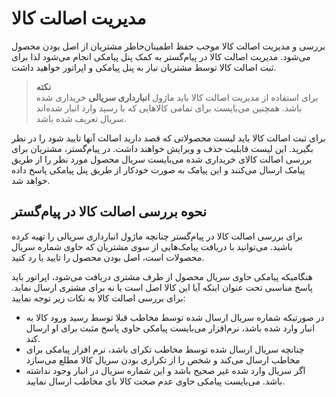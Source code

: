 # مدیریت اصالت کالا
بررسی و مدیریت اصالت کالا موجب حفظ اطمینان‌خاطر مشتریان از اصل  بودن محصول‌ می‌شود. مدیریت اصالت کالا در پیام‌گستر به کمک پنل پیامکی انجام می‌شود لذا 
برای ثبت اصالت کالا توسط مشتریان نیاز به پنل پیامکی و اپراتور خواهید داشت.

 >**نکته**<br>
برای استفاده از مدیریت اصالت کالا باید ماژول **انبارداری سریالی** خریداری شده باشد. همچنین می‌بایست برای تمامی کالاهایی که با رسید وارد انبار شده‌اند سریال تعریف شده باشد.

برای ثبت اصالت کالا باید لیست محصولاتی که قصد دارید اصالت آنها تایید شود را در نظر بگیرید. این لیست قابلیت حذف و ویرایش خواهند داشت.
در پیام‌گستر، مشتریان برای بررسی اصالت کالای خریداری شده می‌بایست سریال محصول مورد نظر را از طریق پیامک ارسال می‌کنند و این پیامک به صورت خودکار از طریق پنل پیامکی پاسخ داده خواهد شد. 

## نحوه بررسی اصالت کالا در پیام‌گستر
 برای بررسی اصالت کالا در پیام‌گستر چنانچه ماژول انبارداری سریالی را تهیه‌ کرده باشید. می‌توانید با دریافت پیامک‌هایی از سوی مشتریان که حاوی شماره سریال محصولات است، اصل بودن محصول را تایید یا رد کنید.

هنگامیکه پیامکی حاوی سریال محصول از طرف مشتری دریافت می‌شود، اپراتور باید پاسخ مناسبی تحت عنوان اینکه آیا این کالا اصل است یا نه برای مشتری ارسال نماید.
برای بررسی اصالت کالا به نکات زیر توجه نمایید:
- در صورتیکه شماره سریال ارسال شده توسط مخاطب قبلا توسط رسید ورود کالا به انبار وارد شده باشد، نرم‌افزار می‌بایست پیامکی حاوی پاسخ مثبت برای او ارسال کند. 
- چنانچه سریال ارسال شده توسط مخاطب تکرای باشد، نرم افزار پیامکی برای مخاطب ارسال می‌کند و شخص را از تکراری بودن سریال کالا مطلع می‌سازد
- اگر سریال وارد شده غیر صحیح باشد و این شماره سریال در انبار وجود نداشته باشد. می‌بایست پیامکی حاوی عدم صحت کالا بای مخاطب ارسال نمایید.
